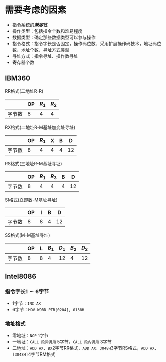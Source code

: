 # 需要考虑的因素

- 指令系统的***兼容性***
- 操作类型：包括指令个数和难易程度
- 数据类型：确定那些数据类型可以参与操作
- 指令格式：指令字长是否固定，操作码位数、采用扩展操作码技术，地址码位数、地址个数、寻址方式类型
- 寻址方式：指令寻址、操作数寻址
- 寄存器个数

## IBM360

RR格式(二地址R-R)

| |OP|$R_1$|$R_2$|
|--|--|--|--|
|字节数|8|4|4|

RX格式(二地址R-M基址加变址寻址)

| |OP|$R_1$|X|B|D|
|--|--|--|--|--|--|
|字节数|8|4|4|4|12|

RS格式(三地址R-M基址寻址)

| |OP|$R_1$|$R_3$|B|D|
|--|--|--|--|--|--|
|字节数|8|4|4|4|12|

SI格式(立即数-M基址寻址)

| |OP|I|B|D|
|--|--|--|--|--|
|字节数|8|8|4|12|

SS格式(M-M基址寻址)

| |OP|L|$B_1$|$D_1$|$B_2$|$D_2$|
|--|--|--|--|--|--|--|
|字节数|8|8|4|12|4|12|

## Intel8086

### 指令字长$1\sim6$字节

- 1字节：`INC AX`
- 6字节：`MOV WORD PTR[0204], 0138H`

### 地址格式

- 零地址：`NOP` 1字节
- 一地址：`CALL 段间调用` 5字节，`CALL 段内调用` 3字节
- 二地址：`ADD AX, BX`2字节RR格式，`ADD AX，3048H`3字节RS格式，`ADD AX, [3048H]`4字节RM格式